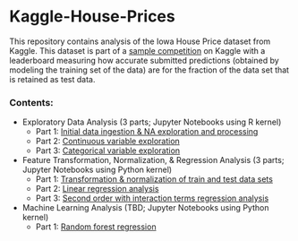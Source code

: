 # Kaggle-House-Prices

This repository contains analysis of the Iowa House Price dataset from Kaggle. This dataset is part of a [sample competition](https://www.kaggle.com/competitions/house-prices-advanced-regression-techniques) on Kaggle with a leaderboard measuring how accurate submitted predictions (obtained by modeling the training set of the data) are for the fraction of the data set that is retained as test data.

### Contents:
- Exploratory Data Analysis (3 parts; Jupyter Notebooks using R kernel)
  - Part 1: [Initial data ingestion & NA exploration and processing](https://github.com/GoldenKnight09/Kaggle-House-Prices/blob/main/Exploratory_Data_Analysis_Notebooks/Exploratory%20Data%20Analysis%20-%20Part%201.ipynb)
  - Part 2: [Continuous variable exploration](https://github.com/GoldenKnight09/Kaggle-House-Prices/blob/main/Exploratory_Data_Analysis_Notebooks/Exploratory%20Data%20Analysis%20-%20Part%202.ipynb)
  - Part 3: [Categorical variable exploration](https://github.com/GoldenKnight09/Kaggle-House-Prices/blob/main/Exploratory_Data_Analysis_Notebooks/Exploratory%20Data%20Analysis%20-%20Part%203.ipynb)
- Feature Transformation, Normalization, & Regression Analysis (3 parts; Jupyter Notebooks using Python kernel)
  - Part 1: [Transformation & normalization of train and test data sets](https://github.com/GoldenKnight09/Kaggle-House-Prices/blob/main/Feature_Transformation_Normalization_%26_Regression_Analysis/Feature%20Manip%2C%20Transform%2C%20Normalize.ipynb)
  - Part 2: [Linear regression analysis](https://github.com/GoldenKnight09/Kaggle-House-Prices/blob/main/Feature_Transformation_Normalization_%26_Regression_Analysis/Linear%20Regression%20Analysis.ipynb)
  - Part 3: [Second order with interaction terms regression analysis](https://github.com/GoldenKnight09/Kaggle-House-Prices/blob/main/Feature_Transformation_Normalization_%26_Regression_Analysis/Second%20Order%20with%20Interaction%20Regression%20Analysis.ipynb)
- Machine Learning Analysis (TBD; Jupyter Notebooks using Python kernel)
  - Part 1: [Random forest regression](https://github.com/GoldenKnight09/Kaggle-House-Prices/blob/main/Machine_Learning_Analysis/Random%20Forest%20Regression.ipynb)
